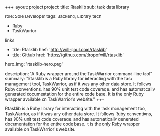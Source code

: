 +++
layout: project
project:
  title: Rtasklib
  sub: task data library

role: Sole Developer
tags: Backend, Library
tech:
  - Ruby
  - TaskWarrior

links:
  - title: Rtasklib
    href: 'http://will-paul.com/rtasklib'
  - title: Github
    href: 'https://github.com/dropofwill/rtasklib'

hero_img: 'rtasklib-hero.png'

description: "A Ruby wrapper around the TaskWarrior command-line tool"
summary: "Rtasklib is a Ruby library for interacting with the task management tool, TaskWarrior, as if it was any other data store. It follows Ruby conventions, has 90% unit test code coverage, and has automatically generated documentation for the entire code base. It is the only Ruby wrapper available on TaskWarrior's website."
+++

Rtasklib is a Ruby library for interacting with the task management tool, TaskWarrior, as if it was any other data store. It follows Ruby conventions, has 90% unit test code coverage, and has automatically generated documentation for the entire code base. It is the only Ruby wrapper available on TaskWarrior\'s website.
